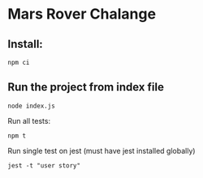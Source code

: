 Mars Rover Chalange
==


Install:
-

```
npm ci
```

Run the project from index file
-

```
node index.js
```

Run all tests:

```
npm t
```

Run single test on jest (must have jest installed globally)

```
jest -t "user story"
```
